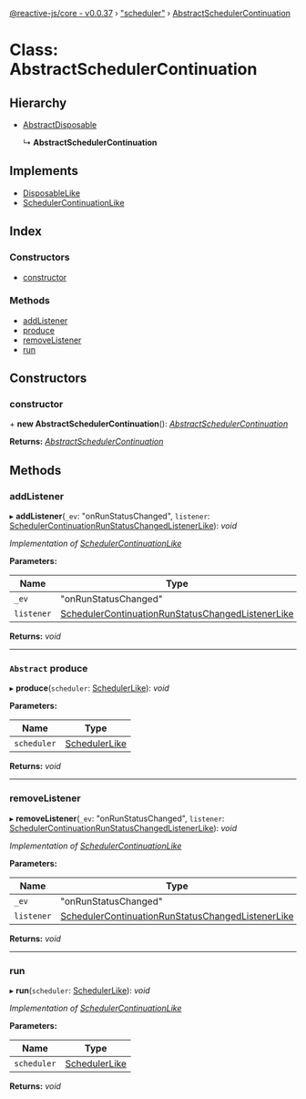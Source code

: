 [@reactive-js/core - v0.0.37](../README.md) › ["scheduler"](../modules/_scheduler_.md) › [AbstractSchedulerContinuation](_scheduler_.abstractschedulercontinuation.md)

# Class: AbstractSchedulerContinuation

## Hierarchy

* [AbstractDisposable](_disposable_.abstractdisposable.md)

  ↳ **AbstractSchedulerContinuation**

## Implements

* [DisposableLike](../interfaces/_disposable_.disposablelike.md)
* [SchedulerContinuationLike](../interfaces/_scheduler_.schedulercontinuationlike.md)

## Index

### Constructors

* [constructor](_scheduler_.abstractschedulercontinuation.md#constructor)

### Methods

* [addListener](_scheduler_.abstractschedulercontinuation.md#addlistener)
* [produce](_scheduler_.abstractschedulercontinuation.md#abstract-produce)
* [removeListener](_scheduler_.abstractschedulercontinuation.md#removelistener)
* [run](_scheduler_.abstractschedulercontinuation.md#run)

## Constructors

###  constructor

\+ **new AbstractSchedulerContinuation**(): *[AbstractSchedulerContinuation](_scheduler_.abstractschedulercontinuation.md)*

**Returns:** *[AbstractSchedulerContinuation](_scheduler_.abstractschedulercontinuation.md)*

## Methods

###  addListener

▸ **addListener**(`_ev`: "onRunStatusChanged", `listener`: [SchedulerContinuationRunStatusChangedListenerLike](../interfaces/_scheduler_.schedulercontinuationrunstatuschangedlistenerlike.md)): *void*

*Implementation of [SchedulerContinuationLike](../interfaces/_scheduler_.schedulercontinuationlike.md)*

**Parameters:**

Name | Type |
------ | ------ |
`_ev` | "onRunStatusChanged" |
`listener` | [SchedulerContinuationRunStatusChangedListenerLike](../interfaces/_scheduler_.schedulercontinuationrunstatuschangedlistenerlike.md) |

**Returns:** *void*

___

### `Abstract` produce

▸ **produce**(`scheduler`: [SchedulerLike](../interfaces/_scheduler_.schedulerlike.md)): *void*

**Parameters:**

Name | Type |
------ | ------ |
`scheduler` | [SchedulerLike](../interfaces/_scheduler_.schedulerlike.md) |

**Returns:** *void*

___

###  removeListener

▸ **removeListener**(`_ev`: "onRunStatusChanged", `listener`: [SchedulerContinuationRunStatusChangedListenerLike](../interfaces/_scheduler_.schedulercontinuationrunstatuschangedlistenerlike.md)): *void*

*Implementation of [SchedulerContinuationLike](../interfaces/_scheduler_.schedulercontinuationlike.md)*

**Parameters:**

Name | Type |
------ | ------ |
`_ev` | "onRunStatusChanged" |
`listener` | [SchedulerContinuationRunStatusChangedListenerLike](../interfaces/_scheduler_.schedulercontinuationrunstatuschangedlistenerlike.md) |

**Returns:** *void*

___

###  run

▸ **run**(`scheduler`: [SchedulerLike](../interfaces/_scheduler_.schedulerlike.md)): *void*

*Implementation of [SchedulerContinuationLike](../interfaces/_scheduler_.schedulercontinuationlike.md)*

**Parameters:**

Name | Type |
------ | ------ |
`scheduler` | [SchedulerLike](../interfaces/_scheduler_.schedulerlike.md) |

**Returns:** *void*

